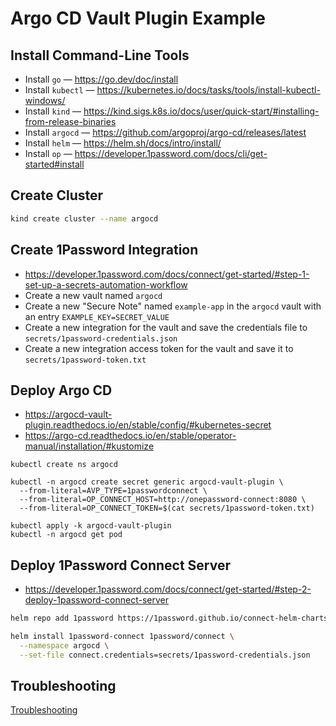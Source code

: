 # Argo CD Vault Plugin Example

## Install Command-Line Tools

- Install `go` — https://go.dev/doc/install
- Install `kubectl` — https://kubernetes.io/docs/tasks/tools/install-kubectl-windows/
- Install `kind` — https://kind.sigs.k8s.io/docs/user/quick-start/#installing-from-release-binaries
- Install `argocd` — https://github.com/argoproj/argo-cd/releases/latest
- Install `helm` — https://helm.sh/docs/intro/install/
- Install `op` — https://developer.1password.com/docs/cli/get-started#install

## Create Cluster

```bash
kind create cluster --name argocd
```

## Create 1Password Integration

- https://developer.1password.com/docs/connect/get-started/#step-1-set-up-a-secrets-automation-workflow
- Create a new vault named `argocd`
- Create a new "Secure Note" named `example-app` in the `argocd` vault with an entry `EXAMPLE_KEY=SECRET_VALUE`
- Create a new integration for the vault and save the credentials file to `secrets/1password-credentials.json`
- Create a new integration access token for the vault and save it to `secrets/1password-token.txt`

## Deploy Argo CD

- https://argocd-vault-plugin.readthedocs.io/en/stable/config/#kubernetes-secret
- https://argo-cd.readthedocs.io/en/stable/operator-manual/installation/#kustomize

```
kubectl create ns argocd

kubectl -n argocd create secret generic argocd-vault-plugin \
  --from-literal=AVP_TYPE=1passwordconnect \
  --from-literal=OP_CONNECT_HOST=http://onepassword-connect:8080 \
  --from-literal=OP_CONNECT_TOKEN=$(cat secrets/1password-token.txt)

kubectl apply -k argocd-vault-plugin
kubectl -n argocd get pod
```

## Deploy 1Password Connect Server

- https://developer.1password.com/docs/connect/get-started/#step-2-deploy-1password-connect-server

```bash
helm repo add 1password https://1password.github.io/connect-helm-charts/

helm install 1password-connect 1password/connect \
  --namespace argocd \
  --set-file connect.credentials=secrets/1password-credentials.json
```

## Troubleshooting

[Troubleshooting](TROUBLESHOOTING.md)
